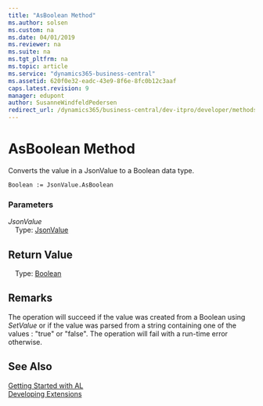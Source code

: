 ```yaml
---
title: "AsBoolean Method"
ms.author: solsen
ms.custom: na
ms.date: 04/01/2019
ms.reviewer: na
ms.suite: na
ms.tgt_pltfrm: na
ms.topic: article
ms.service: "dynamics365-business-central"
ms.assetid: 620f0e32-eadc-43e9-8f6e-8fc0b12c3aaf
caps.latest.revision: 9
manager: edupont
author: SusanneWindfeldPedersen
redirect_url: /dynamics365/business-central/dev-itpro/developer/methods-auto/library
---
```

<!--This topic is deprected, see redirection URL-->

 

# AsBoolean Method

Converts the value in a JsonValue to a Boolean data type.

```
Boolean := JsonValue.AsBoolean
```

### Parameters
*JsonValue*  
&emsp;Type: [JsonValue](jsonvalue-class.md)

## Return Value
&emsp;Type: [Boolean](../datatypes/devenv-boolean-data-type.md)

## Remarks
The operation will succeed if the value was created from a Boolean using *SetValue* or if the value was parsed from a string containing one of the values : "true" or "false". The operation will fail with a run-time error otherwise.


## See Also
[Getting Started with AL](../devenv-get-started.md)  
[Developing Extensions](../devenv-dev-overview.md)